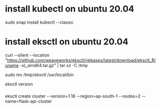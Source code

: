 # install kubectl on ubuntu 20.04

sudo snap install kubectl --classic

# install eksctl on ubuntu 20.04

curl --silent --location "https://github.com/weaveworks/eksctl/releases/latest/download/eksctl_$(uname -s)_amd64.tar.gz" | tar xz -C /tmp

sudo mv /tmp/eksctl /usr/local/bin

eksctl version

#####

eksctl create cluster --version=1.18 --region=ap-south-1 --nodes=2 --name=flask-api-cluster 


